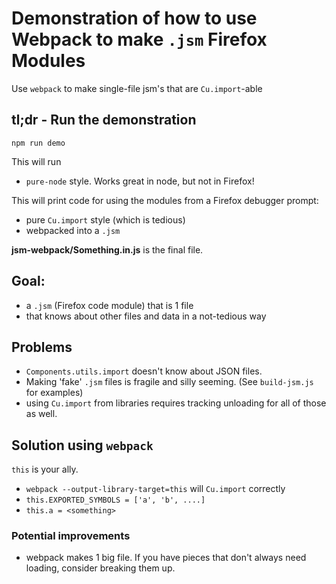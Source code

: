 # Demonstration of how to use Webpack to make `.jsm` Firefox Modules

Use `webpack` to make single-file jsm's that are `Cu.import`-able

## tl;dr - Run the demonstration

`npm run demo`

This will run

- `pure-node` style. Works great in node, but not in Firefox!

This will print code for using the modules from a Firefox debugger prompt:

- pure `Cu.import` style (which is tedious)
- webpacked into a `.jsm`

**jsm-webpack/Something.in.js** is the final file.

## Goal:

- a `.jsm` (Firefox code module) that is 1 file
- that knows about other files and data in a not-tedious way

## Problems
- `Components.utils.import` doesn't know about JSON files.
- Making 'fake' `.jsm` files is fragile and silly seeming.  (See `build-jsm.js` for examples)
- using `Cu.import` from libraries requires tracking unloading for all of those as well.

## Solution using `webpack`

`this` is your ally.

- `webpack --output-library-target=this` will `Cu.import` correctly
- `this.EXPORTED_SYMBOLS = ['a', 'b', ....]`
- `this.a = <something>`


### Potential improvements

- webpack makes 1 big file.  If you have pieces that don't always need loading, consider breaking them up.




